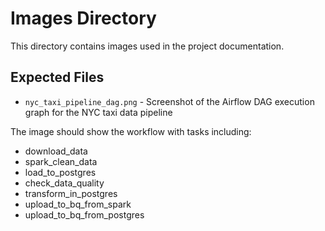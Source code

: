 # Images Directory

This directory contains images used in the project documentation.

## Expected Files

- `nyc_taxi_pipeline_dag.png` - Screenshot of the Airflow DAG execution graph for the NYC taxi data pipeline

The image should show the workflow with tasks including:
- download_data
- spark_clean_data
- load_to_postgres
- check_data_quality
- transform_in_postgres
- upload_to_bq_from_spark
- upload_to_bq_from_postgres 
